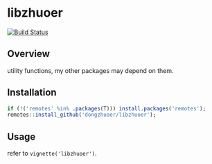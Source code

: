# libzhuoer

[![Build Status](https://travis-ci.com/dongzhuoer/libzhuoer.svg?branch=master)](https://travis-ci.com/dongzhuoer/libzhuoer)

## Overview

utility functions, my other packages may depend on them.

## Installation

```r
if (!('remotes' %in% .packages(T))) install.packages('remotes');
remotes::install_github('dongzhuoer/libzhuoer');
```


## Usage

refer to `vignette('libzhuoer')`.
